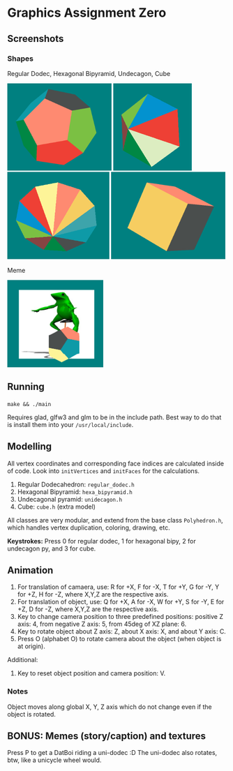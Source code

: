 # Graphics Assignment Zero

## Screenshots

### Shapes

Regular Dodec, Hexagonal Bipyramid, Undecagon, Cube

<img src="images/regdodec.png" height="200px"> <img src="images/hexbipy.png" height="200px"> <img src="images/undec.png" height="200px"> <img src="images/cube.png" height="200px">

Meme

<img src="images/meme.png" height="200px">

## Running

`make && ./main`

Requires glad, glfw3 and glm to be in the include path. Best way to do that is install them into your `/usr/local/include`.

## Modelling

All vertex coordinates and corresponding face indices are calculated inside of code. Look into `initVertices` and `initFaces` for the calculations.

1. Regular Dodecahedron: `regular_dodec.h`
2. Hexagonal Bipyramid: `hexa_bipyramid.h`
3. Undecagonal pyramid: `unidecagon.h`
4. Cube: `cube.h` (extra model)

All classes are very modular, and extend from the base class `Polyhedron.h`, which handles vertex duplication, coloring, drawing, etc.

**Keystrokes:** Press 0 for regular dodec, 1 for hexagonal bipy, 2 for undecagon py, and 3 for cube.

## Animation

1. For translation of camaera, use: R for +X, F for -X, T for +Y, G for -Y, Y for +Z, H for -Z, where X,Y,Z are the respective axis.
2. For translation of object, use: Q for +X, A for -X, W for +Y, S for -Y, E for +Z, D for -Z, where X,Y,Z are the respective axis.
3. Key to change camera position to three predefined positions: positive Z axis: 4, from negative Z axis: 5, from 45deg of XZ plane: 6.
4. Key to rotate object about Z axis: Z, about X axis: X, and about Y axis: C.
5. Press O (alphabet O) to rotate camera about the object (when object is at origin).

Additional:

1. Key to reset object position and camera position: V.

### Notes

Object moves along global X, Y, Z axis which do not change even if the object is rotated.

## BONUS: Memes (story/caption) and textures

Press P to get a DatBoi riding a uni-dodec :D The uni-dodec also rotates, btw, like a unicycle wheel would.
